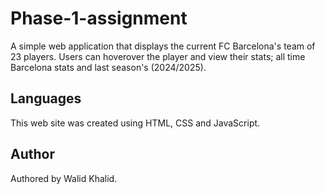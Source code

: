 # Phase-1-assignment
A simple web application that displays the current FC Barcelona's team of 23 players. Users can hoverover the player and view their stats; all time Barcelona stats and last season's (2024/2025).

## Languages
This web site was created using HTML, CSS and JavaScript.

## Author
Authored by Walid Khalid.